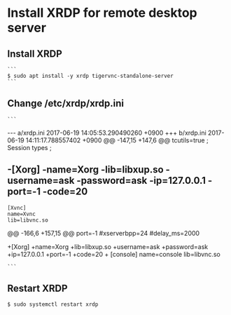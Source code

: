 # Install XRDP for remote desktop server

## Install XRDP
    ```
    $ sudo apt install -y xrdp tigervnc-standalone-server
    ```

## Change /etc/xrdp/xrdp.ini
    ```
   --- a/xrdp.ini     2017-06-19 14:05:53.290490260 +0900
   +++ b/xrdp.ini  2017-06-19 14:11:17.788557402 +0900
   @@ -147,15 +147,6 @@ tcutils=true
    ; Session types
    ;
   
   -[Xorg]
   -name=Xorg
   -lib=libxup.so
   -username=ask
   -password=ask
   -ip=127.0.0.1
   -port=-1
   -code=20
   -
    [Xvnc]
    name=Xvnc
    lib=libvnc.so
   @@ -166,6 +157,15 @@ port=-1
    #xserverbpp=24
    #delay_ms=2000
   
   +[Xorg]
   +name=Xorg
   +lib=libxup.so
   +username=ask
   +password=ask
   +ip=127.0.0.1
   +port=-1
   +code=20
   +
    [console]
    name=console
    lib=libvnc.so    
 
    ```

## Restart XRDP
 ```
 $ sudo systemctl restart xrdp
 ```


